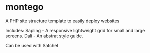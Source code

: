 # montego
A PHP site structure template to easily deploy websites

Includes:
Sapling - A responsive lightweight grid for small and large screens. 
Dali - An abstrat style guide. 

Can be used with Satchel
